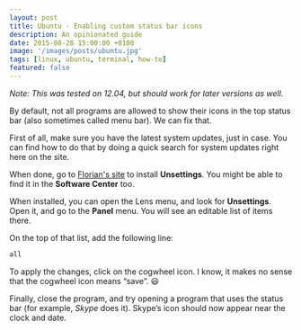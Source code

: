 ```yaml
---
layout: post
title: Ubuntu · Enabling custom status bar icons
description: An opinionated guide
date: 2015-08-28 15:00:00 +0100
image: '/images/posts/ubuntu.jpg'
tags: [linux, ubuntu, terminal, how-to]
featured: false
---
```


_Note: This was tested on 12.04, but should work for later versions as well._

By default, not all programs are allowed to show their icons in the top status bar (also sometimes called menu bar). We can fix that.

First of all, make sure you have the latest system updates, just in case. You can find how to do that by doing a quick search for system updates right here on the site.

When done, go to [Florian's site](http://www.florian-diesch.de/software/unsettings) to install **Unsettings**. You might be able to find it in the **Software Center** too.

When installed, you can open the Lens menu, and look for **Unsettings**. Open it, and go to the **Panel** menu. You will see an editable list of items there.

On the top of that list, add the following line:

```bash
all
```

To apply the changes, click on the cogwheel icon. I know, it makes no sense that the cogwheel icon means “save”. 😃

Finally, close the program, and try opening a program that uses the status bar (for example, _Skype_ does it). Skype’s icon should now appear near the clock and date.
